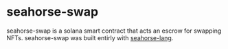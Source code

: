 # seahorse-swap

seahorse-swap is a solana smart contract that acts an escrow for swapping NFTs. seahorse-swap was built entirly with [seahorse-lang](https://seahorse-lang.org).
